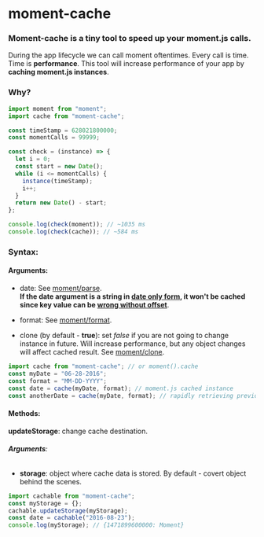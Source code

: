 # moment-cache

### Moment-cache is a tiny tool to speed up your moment.js calls.

During the app lifecycle we can call moment oftentimes. Every call is time. Time is **performance**. This tool will increase performance of your app by **caching moment.js instances**.

### Why?

```javascript
import moment from "moment";
import cache from "moment-cache";

const timeStamp = 628021800000;
const momentCalls = 99999;

const check = (instance) => {
  let i = 0;
  const start = new Date();
  while (i <= momentCalls) {
    instance(timeStamp);
    i++;
  }
  return new Date() - start;
};

console.log(check(moment)); // ~1035 ms
console.log(check(cache)); // ~584 ms
```

### Syntax:

#### Arguments:

- date: See [moment/parse](http://momentjs.com/docs/#/parsing/).
  <br/><b>If the date argument is a string in [date only form](https://developer.mozilla.org/en-US/docs/Web/JavaScript/Reference/Global_Objects/Date#:~:text=Date%2Donly%20form%3A%20YYYY%2C%20YYYY%2DMM%2C%20YYYY%2DMM%2DDD), it won't be cached since key value can be [wrong without offset](https://developer.mozilla.org/en-US/docs/Web/JavaScript/Reference/Global_Objects/Date#:~:text=When%20the%20time,Reality%20Issue)</b>.

- format: See [moment/format](http://momentjs.com/docs/#/parsing/string-format/).

- clone (by default - **true**): set _false_ if you are not going to change instance in future. Will increase performance, but any object changes will affect cached result. See [moment/clone](http://momentjs.com/docs/#/parsing/moment-clone/).

```javascript
import cache from "moment-cache"; // or moment().cache
const myDate = "06-28-2016";
const format = "MM-DD-YYYY";
const date = cache(myDate, format); // moment.js cached instance
const anotherDate = cache(myDate, format); // rapidly retrieving previously processed result from the cache
```

#### Methods:

**updateStorage**: change cache destination.

###### **Arguments**:

- **storage**: object where cache data is stored. By default - covert object behind the scenes.

```javascript
import cachable from "moment-cache";
const myStorage = {};
cachable.updateStorage(myStorage);
const date = cachable("2016-08-23");
console.log(myStorage); // {1471899600000: Moment}
```
